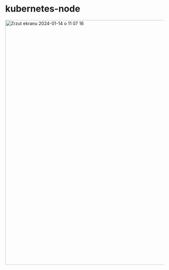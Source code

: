 # kubernetes-node


<img width="776" alt="Zrzut ekranu 2024-01-14 o 11 07 16" src="https://github.com/eda6767/kubernetes/assets/102791467/349bcc1b-8603-4d69-8353-28e117044c44">
